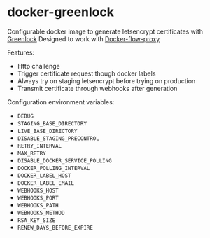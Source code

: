 # docker-greenlock

Configurable docker image to generate letsencrypt certificates with [Greenlock](https://git.coolaj86.com/coolaj86/greenlock.js)
Designed to work with [Docker-flow-proxy](https://proxy.dockerflow.com/)

Features:
- Http challenge
- Trigger certificate request though docker labels
- Always try on staging letsencrypt before trying on production
- Transmit certificate through webhooks after generation

Configuration environment variables:
- `DEBUG`
- `STAGING_BASE_DIRECTORY`
- `LIVE_BASE_DIRECTORY`
- `DISABLE_STAGING_PRECONTROL`
- `RETRY_INTERVAL`
- `MAX_RETRY`
- `DISABLE_DOCKER_SERVICE_POLLING`
- `DOCKER_POLLING_INTERVAL`
- `DOCKER_LABEL_HOST`
- `DOCKER_LABEL_EMAIL`
- `WEBHOOKS_HOST`
- `WEBHOOKS_PORT`
- `WEBHOOKS_PATH`
- `WEBHOOKS_METHOD`
- `RSA_KEY_SIZE`
- `RENEW_DAYS_BEFORE_EXPIRE`
